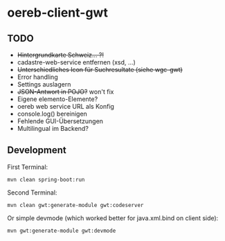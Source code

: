 # oereb-client-gwt

## TODO
- ~~Hintergrundkarte Schweiz... ?!~~
- cadastre-web-service entfernen (xsd, ...)
- ~~Unterschiedliches Icon für Suchresultate (siehe wgc-gwt)~~
- Error handling
- Settings auslagern
- ~~JSON-Antwort in POJO?~~ won't fix
- Eigene elemento-Elemente?
- oereb web service URL als Konfig
- console.log() bereinigen
- Fehlende GUI-Übersetzungen
- Multilingual im Backend?

## Development

First Terminal:
```
mvn clean spring-boot:run
```

Second Terminal:
```
mvn clean gwt:generate-module gwt:codeserver
```

Or simple devmode (which worked better for java.xml.bind on client side):
```
mvn gwt:generate-module gwt:devmode 
```
